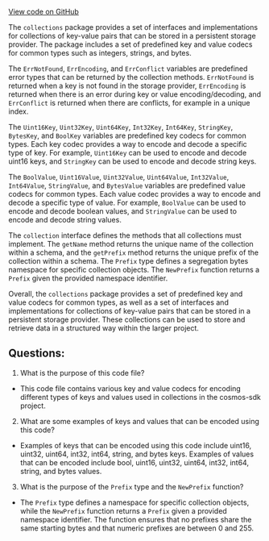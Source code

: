 [View code on GitHub](https://github.com/cosmos/cosmos-sdk.git/collections/collections.go)

The `collections` package provides a set of interfaces and implementations for collections of key-value pairs that can be stored in a persistent storage provider. The package includes a set of predefined key and value codecs for common types such as integers, strings, and bytes. 

The `ErrNotFound`, `ErrEncoding`, and `ErrConflict` variables are predefined error types that can be returned by the collection methods. `ErrNotFound` is returned when a key is not found in the storage provider, `ErrEncoding` is returned when there is an error during key or value encoding/decoding, and `ErrConflict` is returned when there are conflicts, for example in a unique index.

The `Uint16Key`, `Uint32Key`, `Uint64Key`, `Int32Key`, `Int64Key`, `StringKey`, `BytesKey`, and `BoolKey` variables are predefined key codecs for common types. Each key codec provides a way to encode and decode a specific type of key. For example, `Uint16Key` can be used to encode and decode uint16 keys, and `StringKey` can be used to encode and decode string keys. 

The `BoolValue`, `Uint16Value`, `Uint32Value`, `Uint64Value`, `Int32Value`, `Int64Value`, `StringValue`, and `BytesValue` variables are predefined value codecs for common types. Each value codec provides a way to encode and decode a specific type of value. For example, `BoolValue` can be used to encode and decode boolean values, and `StringValue` can be used to encode and decode string values.

The `collection` interface defines the methods that all collections must implement. The `getName` method returns the unique name of the collection within a schema, and the `getPrefix` method returns the unique prefix of the collection within a schema. The `Prefix` type defines a segregation bytes namespace for specific collection objects. The `NewPrefix` function returns a `Prefix` given the provided namespace identifier. 

Overall, the `collections` package provides a set of predefined key and value codecs for common types, as well as a set of interfaces and implementations for collections of key-value pairs that can be stored in a persistent storage provider. These collections can be used to store and retrieve data in a structured way within the larger project.
## Questions: 
 1. What is the purpose of this code file?
- This code file contains various key and value codecs for encoding different types of keys and values used in collections in the cosmos-sdk project.

2. What are some examples of keys and values that can be encoded using this code?
- Examples of keys that can be encoded using this code include uint16, uint32, uint64, int32, int64, string, and bytes keys. Examples of values that can be encoded include bool, uint16, uint32, uint64, int32, int64, string, and bytes values.

3. What is the purpose of the `Prefix` type and the `NewPrefix` function?
- The `Prefix` type defines a namespace for specific collection objects, while the `NewPrefix` function returns a `Prefix` given a provided namespace identifier. The function ensures that no prefixes share the same starting bytes and that numeric prefixes are between 0 and 255.